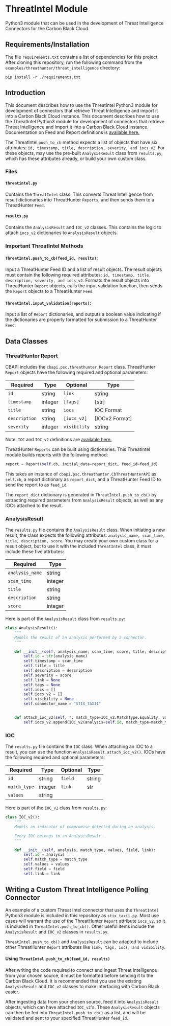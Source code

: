 # ThreatIntel Module
Python3 module that can be used in the development of Threat Intelligence Connectors for the Carbon Black Cloud.

## Requirements/Installation

The file `requirements.txt` contains a list of dependencies for this project. After cloning this repository, run the following command from the `examples/threathunter/threat_intelligence` directory:

```
pip install -r ./requirements.txt
```


## Introduction
This document describes how to use the ThreatIntel Python3 module for development of connectors that retrieve Threat Intelligence and import it into a Carbon Black Cloud instance. This document describes how to use the ThreatIntel Python3 module for development of connectors that retrieve Threat Intelligence and import it into a Carbon Black Cloud instance. Documentation on Feed and Report definitions is [available here.](https://developer.carbonblack.com/reference/carbon-black-cloud/cb-threathunter/latest/feed-api/#definitions)

The ThreatIntel `push_to_cb` method expects a list of objects that have six attributes:
`id, timestamp, title, description, severity, and iocs_v2`. For these objects, may use the pre-built `AnalysisResult` class from `results.py`, which has these attributes already, or build your own custom class.

### Files

#### `threatintel.py`

Contains the `ThreatIntel` class. This converts Threat Intelligence from result dictionaries into ThreatHunter `Reports`, and then sends them to a ThreatHunter `Feed`.

#### `results.py`

Contains the `AnalysisResult` and `IOC_v2` classes. This contains the logic to attach `iocs_v2` dictionaries to `AnalysisResult` objects.

### Important ThreatIntel Methods

#### `ThreatIntel.push_to_cb(feed_id, results)`:
Input a ThreatHunter Feed ID and a list of result objects. The result objects must contain the following required attributes: `id, timestamp, title, description, severity, and iocs_v2`. Formats the result objects into ThreatHunter `Report` objects, calls the input validation function, then sends the `Report` objects to a ThreatHunter `Feed`.

#### `ThreatIntel.input_validation(reports)`:
Input a list of `Report` dictionaries, and outputs a boolean value indicating if the dictionaries are properly formatted for submission to a ThreatHunter `Feed`.


## Data Classes

### ThreatHunter Report
CBAPI includes the `cbapi.psc.threathunter.Report` class. ThreatHunter `Report` objects have the following required and optional parameters:

|Required|Type|Optional|Type|
|---|---|---|---|
|`id`|string|`link`|string|
|`timestamp`|integer|`[tags]`|[str]|
|`title`|string|`iocs`|IOC Format| #document IOC Format
|`description`|string|`[iocs_v2]`|[IOCv2 Format]| #document IOCv2 Format
|`severity`|integer|`visibility`|string|

Note: `IOC` and `IOC_v2` definitions are [available here.](https://developer.carbonblack.com/reference/carbon-black-cloud/cb-threathunter/latest/feed-api/#definitions)

ThreatHunter `Reports` can be built using dictionaries. This ThreatIntel module builds reports with the following method:

```python
report = Report(self.cb, initial_data=report_dict, feed_id=feed_id)
```

This takes an instance of `cbapi.psc.threathunter.CbThreatHunterAPI` as `self.cb`, a report dictionary as `report_dict`, and a ThreatHunter Feed ID to send the report to as `feed_id`.

The `report_dict` dictionary is generated in `ThreatIntel.push_to_cb()` by extracting required parameters from `AnalysisResult` objects, as well as any IOCs attached to the result.

### AnalysisResult

The `results.py` file contains the `AnalysisResult` class. When initiating a new result, the class expects the following attributes: `analysis_name, scan_time, title, description, score`. You may create your own custom class for a result object, but to use it with the included `ThreatIntel` class, it must include these five attrbutes:


|Required|Type|
|---|---|
|`analysis_name`|string|
|`scan_time`|integer|
|`title`|string|
|`description`|string|
|`score`|integer|


Here is part of the `AnalysisResult` class from `results.py`:

```python
class AnalysisResult():
    """
    Models the result of an analysis performed by a connector.
    """

    def __init__(self, analysis_name, scan_time, score, title, description):
        self.id = str(analysis_name)
        self.timestamp = scan_time
        self.title = title
        self.description = description
        self.severity = score
        self.link = None
        self.tags = None
        self.iocs = []
        self.iocs_v2 = []
        self.visibility = None
        self.connector_name = "STIX_TAXII"


    def attach_ioc_v2(self, *, match_type=IOC_v2.MatchType.Equality, values, field, link):
        self.iocs_v2.append(IOC_v2(analysis=self.id, match_type=match_type, values=values, field=field, link=link))
```

### IOC

The `results.py` file contains the `IOC` class. When attaching an IOC to a result, you can use the function `AnalysisResult.attach_ioc_v2()`. IOCs have the following required and optional parameters:


|Required|Type|Optional|Type|
|---|---|---|---|
|`id`|string|`field`|string|
|`match_type`|integer|`link`|str|
|`values`|string|||

Here is part of the `IOC_v2` class from `results.py`:

```python
class IOC_v2():
    """
    Models an indicator of compromise detected during an analysis.

    Every IOC belongs to an AnalysisResult.
    """

    def __init__(self, analysis, match_type, values, field, link):
        self.id = analysis
        self.match_type = match_type
        self.values = values
        self.field = field
        self.link = link
```

## Writing a Custom Threat Intelligence Polling Connector

An example of a custom Threat Intel connector that uses the `ThreatIntel` Python3 module is included in this repository as `stix_taxii.py`. Most use cases will warrant the use of the ThreatHunter `Report` attribute `iocs_v2`, so it is included in `ThreatIntel.push_to_cb()`. Other useful items include the `AnalysisResult` and `IOC_v2` classes in `results.py`.

`ThreatIntel.push_to_cb()` and `AnalysisResult` can be adapted to include other ThreatHunter `Report` attributes like `link, tags, iocs, and visibility`.

#### Using `ThreatIntel.push_to_cb(feed_id, results)`

After writing the code required to connect and ingest Threat Intelligence from your chosen source, it must be formatted before sending it to the Carbon Black Cloud. It is recommended that you use the existing `AnalysisResult` and `IOC_v2` classes to make interfacing with Carbon Black easier.

After ingesting data from your chosen source, feed it into `AnalysisResult` objects, which can have attached `IOC_v2`'s. These `AnalysisResult` objects can then be fed into `ThreatIntel.push_to_cb()` as a list, and will be validated and sent to your specified ThreatHunter `feed_id`.
